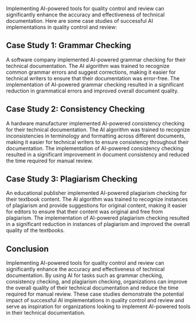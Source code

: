 

Implementing AI-powered tools for quality control and review can significantly enhance the accuracy and effectiveness of technical documentation. Here are some case studies of successful AI implementations in quality control and review:

Case Study 1: Grammar Checking
------------------------------

A software company implemented AI-powered grammar checking for their technical documentation. The AI algorithm was trained to recognize common grammar errors and suggest corrections, making it easier for technical writers to ensure that their documentation was error-free. The implementation of AI-powered grammar checking resulted in a significant reduction in grammatical errors and improved overall document quality.

Case Study 2: Consistency Checking
----------------------------------

A hardware manufacturer implemented AI-powered consistency checking for their technical documentation. The AI algorithm was trained to recognize inconsistencies in terminology and formatting across different documents, making it easier for technical writers to ensure consistency throughout their documentation. The implementation of AI-powered consistency checking resulted in a significant improvement in document consistency and reduced the time required for manual review.

Case Study 3: Plagiarism Checking
---------------------------------

An educational publisher implemented AI-powered plagiarism checking for their textbook content. The AI algorithm was trained to recognize instances of plagiarism and provide suggestions for original content, making it easier for editors to ensure that their content was original and free from plagiarism. The implementation of AI-powered plagiarism checking resulted in a significant reduction in instances of plagiarism and improved the overall quality of the textbooks.

Conclusion
----------

Implementing AI-powered tools for quality control and review can significantly enhance the accuracy and effectiveness of technical documentation. By using AI for tasks such as grammar checking, consistency checking, and plagiarism checking, organizations can improve the overall quality of their technical documentation and reduce the time required for manual review. These case studies demonstrate the potential impact of successful AI implementations in quality control and review and serve as inspiration for organizations looking to implement AI-powered tools in their technical documentation.


